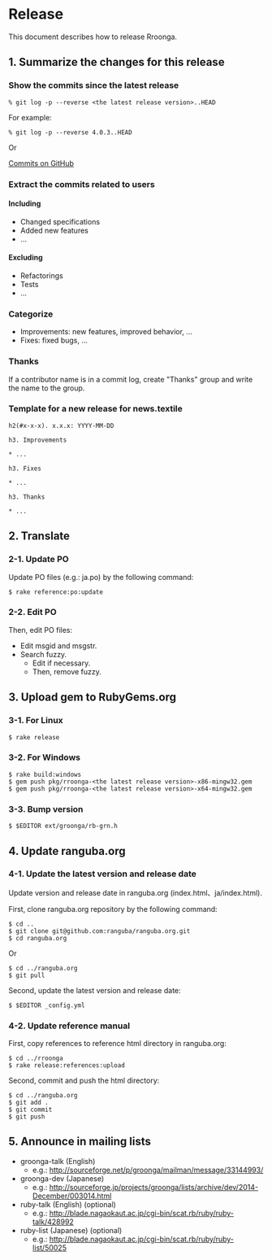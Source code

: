 # Release

This document describes how to release Rroonga.

## 1. Summarize the changes for this release

### Show the commits since the latest release

    % git log -p --reverse <the latest release version>..HEAD

For example:

    % git log -p --reverse 4.0.3..HEAD

Or

[Commits on GitHub](https://github.com/ranguba/rroonga/commits/master)

### Extract the commits related to users

#### Including

* Changed specifications
* Added new features
* ...

#### Excluding

* Refactorings
* Tests
* ...

### Categorize

* Improvements: new features, improved behavior, ...
* Fixes: fixed bugs, ...

### Thanks

If a contributor name is in a commit log, create "Thanks" group and write the name to the group.

### Template for a new release for news.textile

    h2(#x-x-x). x.x.x: YYYY-MM-DD

    h3. Improvements

    * ...

    h3. Fixes

    * ...

    h3. Thanks

    * ...

## 2. Translate

### 2-1. Update PO

Update PO files (e.g.: ja.po) by the following command:

    $ rake reference:po:update

### 2-2. Edit PO

Then, edit PO files:

* Edit msgid and msgstr.
* Search fuzzy.
  * Edit if necessary.
  * Then, remove fuzzy.

## 3. Upload gem to RubyGems.org

### 3-1. For Linux

    $ rake release

### 3-2. For Windows

    $ rake build:windows
    $ gem push pkg/rroonga-<the latest release version>-x86-mingw32.gem
    $ gem push pkg/rroonga-<the latest release version>-x64-mingw32.gem

### 3-3. Bump version

    $ $EDITOR ext/groonga/rb-grn.h

## 4. Update ranguba.org

### 4-1. Update the latest version and release date

Update version and release date in ranguba.org (index.html、ja/index.html).

First, clone ranguba.org repository by the following command:

    $ cd ..
    $ git clone git@github.com:ranguba/ranguba.org.git
    $ cd ranguba.org

Or

    $ cd ../ranguba.org
    $ git pull

Second, update the latest version and release date:

    $ $EDITOR _config.yml

### 4-2. Update reference manual

First, copy references to reference html directory in ranguba.org:

    $ cd ../rroonga
    $ rake release:references:upload

Second, commit and push the html directory:

    $ cd ../ranguba.org
    $ git add .
    $ git commit
    $ git push

## 5. Announce in mailing lists

* groonga-talk (English)
  * e.g.: http://sourceforge.net/p/groonga/mailman/message/33144993/
* groonga-dev (Japanese)
  * e.g.: http://sourceforge.jp/projects/groonga/lists/archive/dev/2014-December/003014.html
* ruby-talk (English) (optional)
  * e.g.: http://blade.nagaokaut.ac.jp/cgi-bin/scat.rb/ruby/ruby-talk/428992
* ruby-list (Japanese) (optional)
  * e.g.: http://blade.nagaokaut.ac.jp/cgi-bin/scat.rb/ruby/ruby-list/50025
